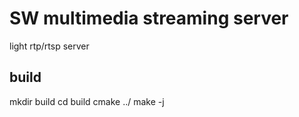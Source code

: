 # SW multimedia streaming server

light rtp/rtsp server

## build

mkdir build
cd build
cmake ../
make -j

